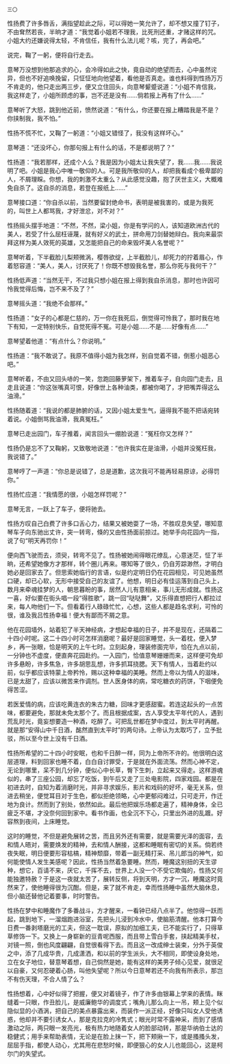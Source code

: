     三〇 

   性扬费了许多唇舌，满指望趁此之际，可以得她一笑允许了，却不想又撞了钉子，不由耷然若丧，半晌才道：“我觉着小姐若不理我，比死刑还重，才赌这样的咒。小姐大约还嫌说得太轻，不肯信任，我有什么法儿呢？咳，完了，再会吧。”

   说完，鞠了一躬，便将自行走去。

   意琴万没想到他那追求的心，会冷得如此之快，竟自动的绝望而去，心中虽然诧异，但也不好追唤挽留，只怔怔地向他望着，看他是否真走。谁也料得到性扬万万不肯走的，他只走出两三步，便又立住回头，向意琴颦蹙说道：“小姐不肯信我，我这样走了，小姐所顾虑的事，岂不还是没有……倘若报上再有了什么……”

   意琴听了大怒，跳到他近前，愤然说道：“有什么，你还要在报上糟踏我是不是？你挟制我，我不怕。”

   性扬不慌不忙，又鞠了一躬道：“小姐又错怪了，我没有这样坏心。”

   意琴道：“还没坏心，你那句报上有什么的话，不是都说明了？”

   性扬道：“我若那样，还成个人么？我是因为小姐太让我失望了，我……我……我说明了吧。小姐是我心中唯一敬仰的人。可是我所敬仰的人，却把我看成个极卑鄙的人，不屑理睬。你想，我的刺激不太重么？从此感觉没趣，抱了厌世主义，大概难免自杀了。这自杀的消息，若登在报纸上……”

   意琴接口道：“你自杀以前，当然要留封绝命书，表明是被我害的，或是为我死的，叫世上人都骂我，才好泄忿，对不对？”

   性扬摇头摆手地道：“不然，不然，梁小姐，你是有学问的人，该知道欧洲古代的美人，若受了什么屈枉诬蔑，就有好义的武士，拼命用刀剑替她辩白。我向来最崇拜这样为美人效死的英雄，又怎能把自己的命来毁坏美人名誉呢？”

   意琴听着，下半截脸儿梨颊微涡，樱唇欲绽，上半截脸儿，却死力的拧着眉心，作着怒容道：“美人，美人，讨厌死了！你既不想毁我名誉，那么你死与我何干？”

   性扬低声道：“当然无干，不过我只想小姐在报上得到我自杀消息，那时也许因可怜我觉得后悔，岂不来不及了？”

   意琴摇头道：“我绝不会那样。”

   性扬道：“女子的心都是仁慈的，万一你在我死后，倒觉得可怜我了，那时我在地下有知，一定特别快乐，自觉死得不冤。可是小姐……不是……好像有点……”

   意琴望着他道：“有点什么？你说明。”

   性扬道：“我不敢说了。我原不值得小姐为我怎样，别自觉着不错，倒惹小姐恶心吧。”

   意琴听着，不由又回头哧的一笑，忽跑回藤萝架下，推着车子，自向园门走去，且走且说道：“你这张嘴真可恨，好像世上各种油类，都被你喝了，才把嘴弄得这么油滑。”

   性扬随着道：“我说的都是肺腑的话，又因小姐太爱生气，逼得我不能不把话宛转着说。小姐倒骂我油滑，我真冤枉。”

   意琴已走出园门，车子推着，闻言回头一绷脸说道：“冤枉你又怎样？”

   性扬仍是忘不了又鞠躬，又致敬地说道：“也许我实在是油滑，小姐并没冤枉我，我说错了。”

   意琴哼了一声道：“你总是说错了，总是道歉，这次我可不能再轻易原谅，必得罚你。”

   性扬忙应道：“我情愿的很，小姐怎样罚呢？”

   意琴无言，一跃上了车子，便将驰去。

   性扬方叹自己白费了许多口舌心力，结果又被她耍了一场，不胜叹息失望，哪知意琴车子向东驰出丈许，突一转弯，倏的又由性扬面前掠过。她举手向花园内一指，说了句“明天再罚你！”

   便向西飞驶而去，须臾，转弯不见了。性扬被她闹得眼花缭乱，心意迷茫，怔了半晌，还希望她像方才那样，转个圈儿再来。哪知等了很久，仍自芳踪渺然，才明白她必是回家去了。但思索她临行的言语，似是约定明日仍在花园相见，可见她虽然口硬，却已心软，无形中接受自己的友谊了。他想，明日必有佳运落到自己头上，数月来牵魂挂梦的人，朝思暮盼的事，居然人儿有意相亲，事儿无形成就。性扬这一喜，好似要在街头唱一段“得胜歌”，跳一回“哒哒舞”，又乐得直想把行人都拉过来，每人吻他们一下。但看着行人碌碌忙忙，心想，这些人都是趋名求利，可怜的很，谁及我吕性扬幸福！便大有鄙而不屑之意。

   他在花园墙外，站着犯了半天神经病，才想起幸福的日子，并不是现在，还隔着二十四小时呢。这二十四小时可怎样消磨呢？最好是回家睡觉，头一着枕，便入梦乡，再一张眼，恰是明天的上午七时。立刻起身，理装修面完毕，恰在九点以前，一分钟也不虚度，便直奔花园赴约。一入园门，恰值意琴姗姗而来，这样便可免却许多悬盼，许多焦急，许多胡思乱想，许多抓耳挠腮。天下有情人，当着赴约以前，似乎都应该特蒙上帝矜怜，赐以这种幸福的美睡。然而上帝以为情人的滋味，已是太甜了，应该以微苦来作调剂。世人医身体的病，常吃糖衣的药饼，下咽便免得苦涩。

   若医爱情的病，应该吃黄连衣的朱古力糖，回味才更感甜蜜。若连这起头的一点苦味，都要避免，那就未免太那个了。而且根据成案，古人享受太平年代的人，遇到荒乱时光，竟妄想要造一种酒，吃醉了。可把乱世都在梦中度过，到太平时再醒。就是那“安得山中千日酒，酩然直到太平时”的两句诗。上帝认为太取巧了，立予批驳，所以至今世上没有千日酒。

   性扬所希望的二十四小时安眠，也和千日醉一样，同为上帝所不许的。他很明白这层道理，料到回家也睡不着，白白自讨罪受，于是就在外面流荡。然而心神不定，无论到哪里，呆不到几分钟，便似心中长草，臀下生刺，立起来又得走。这样游魂似的，串了三座公园，却忘了吃饭，到午后又走了三处电影院，四家戏园。都是在初进去时，自知为着消磨时光，并非寻求娱乐，影片和戏码的好坏，毫无关系，但进去稍坐，便觉耳目对于生色，都似拒绝领略，心中更郁闷难过，只可走开，作迁地为良计。然而到了别处，依然如此。最后他把娱乐场都走遍了，精神身体，全已疲乏不堪，才没奈何回到家中。看书作画，也全沉不下心，只里出外进的乱踱。好容熬到夜间，上床睡觉。

   这时的睡觉，不但是避免展转之苦，而且另外还有需要，就是需要光泽的面容，去和情人晤对，需要焕发的精神，去和情人酬接，这都和睡眠有密切的关系。倘若终夜失眠，明日便要形容枯槁，精神颓靡，带着一副无精打采、吊儿郎当的神气，如何能使情人发生美感呢？因此，性扬当然着急要睡。然而，睡魔这别扭的天生谬种，想它，百请不来，厌它，千挥不去，世界上人没一个不受它欺侮的，性扬又何能独邀特赦？于是这一夜就太苦了，展转反侧，将到天明，方才一沉，睡魔这时竟然来了，使他睡得很为沉酣。但是，来了就不肯走，幸而性扬睡中虽然大脑休息，但小脑还替他记着要事，时时警告。

   性扬在梦中和睡魔作了多番战斗，方才醒来，一看钟已经八点半了。他惊得一跃而起，跳到地下，一溜烟跑进浴室，先把头儿浸到冷水中，使脑筋清醒。他本打算今日费一番剥塔磨光的工夫，但这一耽误，原拟的加细工夫，已不能实行了，只得草草修饰一下。又换上一身崭新的豆青呢西服，而且带上雪白手套，挟起精美手杖，对镜一照，倒也风度翩翩，自觉很看得下去。而且这一改成绅士装束，分外于英俊之中，添了几成华贵，几成潇洒，和以前的学生派头，大不相同，即使设身处地，立在女子地位，替意琴着想，自己倘然是她，能有这样的美男子倾心见爱，就很足以自豪，又何忍硬着心肠，叫他失望呢？所以今日意琴若还不向我有所表示，那岂不有伤天理，不合人情了么？

   性扬想着，心中好似得了把握，便又对着镜子，作了许多由银幕上学来的表情。眯缝着一只眼，作丑脸儿，是威廉鲍华的调度式；嘴角儿那么向上一吊，颊上见个似隐似显的小酒涡，把自己的美点暴露出来，而装作一派正经，好像只叫女人受他诱惑，他却并不要引诱女人，那是克拉克的冷隽式；眼光时常不露神采，而到了感情激动之际，两只眼一发亮光，极有热力地随着女人的脸部动转，那是华纳伯士达的稳健式；用手来帮助表情，无论是在脸上抹一下，把下颊揪一下，或是搔搔头发，屈屈手指，都使人动心，尤其用在悲愁时候，即便狠心的女人儿也能回心，这是柯尔门的失望式。

